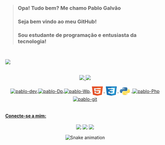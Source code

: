 
> ### Opa! Tudo bem? Me chamo Pablo Galvão
> ### Seja bem vindo ao meu GitHub!
> ### Sou estudante de programação e entusiasta da tecnologia!

<br>

  ![](https://api.visitorbadge.io/api/VisitorHit?user=pablopgalvaof&repo=github-visitors-badge&countColor=%237B1E7A)

<br>

<div align="center">
  
<a href="https://github.com/galvao614">
    <img height="180em" src="https://github-readme-stats.vercel.app/api?username=pablopgalvao&show_icons=true&theme=highcontrast&include_all_commits=true&count_private=true"/>
    <img height="180em" src="https://github-readme-stats.vercel.app/api/top-langs/?username=pablopgalvao&layout=compact&compact&theme=highcontrast"/>
</div>
  

  
<div align="center" style="display: inline_block"><br>
    <img align="center" alt="pablo-dev" height="30" width="40" src="https://cdn.jsdelivr.net/gh/devicons/devicon/icons/devicon/devicon-original.svg">
    <img align="center" alt="pablo-Dp" height="30" width="40" src="https://cdn.jsdelivr.net/gh/devicons/devicon/icons/drupal/drupal-original-wordmark.svg">
    <img align="center" alt="pablo-Wp" height="30" width="40" src="https://cdn.jsdelivr.net/gh/devicons/devicon/icons/wordpress/wordpress-original.svg">
  <!-- <img align="center" alt="pablo-React" height="30" width="40" src="https://raw.githubusercontent.com/devicons/devicon/master/icons/react/react-original.svg"> -->
    <img align="center" alt="pablo-HTML" height="30" width="40" src="https://raw.githubusercontent.com/devicons/devicon/master/icons/html5/html5-original.svg">
    <img align="center" alt="pablo-CSS" height="30" width="40" src="https://raw.githubusercontent.com/devicons/devicon/master/icons/css3/css3-original.svg">
    <img align="center" alt="pablo-Python" height="30" width="40" src="https://raw.githubusercontent.com/devicons/devicon/master/icons/python/python-original.svg">
    <img align="center" alt="pablo-Php" height="30" width="40" src="https://cdn.jsdelivr.net/gh/devicons/devicon/icons/php/php-plain.svg">
  <!-- <img align="center" alt="pablo-Csharp" height="30" width="40" src="https://raw.githubusercontent.com/devicons/devicon/master/icons/csharp/csharp-original.svg"> -->
    <img align="center" alt="pablo-git" height="30" width="40" src="https://cdn.jsdelivr.net/gh/devicons/devicon/icons/git/git-plain-wordmark.svg">
  
 <!--  <img align="right" alt="pablo-pic" height="150" style="border-radius:50px;" src=""> -->
</div>
  
 <br>

 #### Conecte-se a mim:

<div align="center">
  <!-- <a href="" target="_blank"><img src="https://img.shields.io/badge/YouTube-FF0000?style=for-the-badge&logo=youtube&logoColor=white" target="_blank"></a>
  <a href="" target="_blank"><img src="https://img.shields.io/badge/-Instagram-%23E4405F?style=for-the-badge&logo=instagram&logoColor=white" target="_blank"></a>
 	<a href="" target="_blank"><img src="https://img.shields.io/badge/Twitch-9146FF?style=for-the-badge&logo=twitch&logoColor=white" target="_blank"></a> -->
 <a href="https://discord.gg/pDbY76q8Qf" target="_blank"><img src="https://img.shields.io/badge/Discord-7289DA?style=for-the-badge&logo=discord&logoColor=white" target="_blank"></a> 
  <a href = "mailto:el_pablo1@live.com"><img src="https://img.shields.io/badge/Microsoft_Outlook-0078D4?style=for-the-badge&logo=microsoft-outlook&logoColor=white" target="_blank"></a>
  <a href="https://www.linkedin.com/in/pablo-p-galvao/" target="_blank"><img src="https://img.shields.io/badge/-LinkedIn-%230077B5?style=for-the-badge&logo=linkedin&logoColor=white" target="_blank"></a> 
 
  ![Snake animation](https://github.com/pablopgalvao/pablopgalvao/blob/output/github-contribution-grid-snake.svg)
 
</div>
